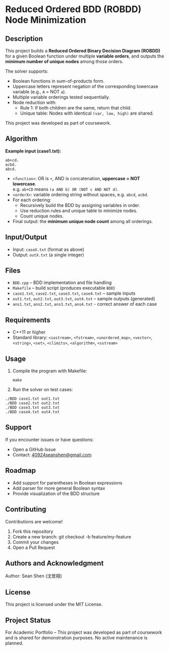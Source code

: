 # Reduced Ordered BDD (ROBDD) Node Minimization

## Description
This project builds a **Reduced Ordered Binary Decision Diagram (ROBDD)** for a given Boolean function under multiple **variable orders**, and outputs the **minimum number of unique nodes** among those orders.

The solver supports:
- Boolean functions in sum-of-products form.
- Uppercase letters represent negation of the corresponding lowercase variable (e.g., `A` = NOT `a`).
- Multiple variable orderings tested sequentially.
- Node reduction with:
  - Rule 1: If both children are the same, return that child.
  - Unique table: Nodes with identical `(var, low, high)` are shared.

This project was developed as part of coursework.

## Algorithm
**Example input (case1.txt):**
  ```
  ab+cd.
  acbd.
  abcd.
  ```
- `<function>`: OR is `+`, AND is concatenation, **uppercase = NOT lowercase**.  
  e.g. `ab+CD` means `(a AND b) OR (NOT c AND NOT d)`.
- `<orderX>`: variable ordering string without spaces, e.g. `abcd`, `acbd`.
- For each ordering:
  - Recursively build the BDD by assigning variables in order.
  - Use reduction rules and unique table to minimize nodes.
  - Count unique nodes.
- Final output: the **minimum unique node count** among all orderings.

## Input/Output
- Input: `caseX.txt` (format as above)
- Output: `outX.txt` (a single integer)

## Files
- `BDD.cpp` – BDD implementation and file handling
- `Makefile` – build script (produces executable `BDD`)
- `case1.txt`, `case2.txt`, `case3.txt`, `case4.txt` – sample inputs
- `out1.txt`, `out2.txt`, `out3.txt`, `out4.txt` – sample outputs (generated)
- `ans1.txt`, `ans2.txt`, `ans3.txt`, `ans4.txt` - correct answer of each case

## Requirements
- C++11 or higher  
- Standard library: `<iostream>`, `<fstream>`, `<unordered_map>`, `<vector>`, `<string>`, `<set>`, `<climits>`, `<algorithm>`, `<sstream>`

## Usage
1. Compile the program with Makefile:
   ```
   make
   ```
2. Run the solver on test cases:
  ```
  ./BDD case1.txt out1.txt
  ./BDD case2.txt out2.txt
  ./BDD case3.txt out3.txt
  ./BDD case4.txt out4.txt
  ```
## Support
If you encounter issues or have questions:
- Open a GitHub Issue
- Contact: 40924seanshen@gmail.com

## Roadmap
- Add support for parentheses in Boolean expressions
- Add parser for more general Boolean syntax
- Provide visualization of the BDD structure

## Contributing
Contributions are welcome!

1. Fork this repository
2. Create a new branch: git checkout -b feature/my-feature
3. Commit your changes
4. Open a Pull Request

## Authors and Acknowledgment
Author: Sean Shen (沈昱翔)

## License
This project is licensed under the MIT License.

## Project Status
For Academic Portfolio – This project was developed as part of coursework and is shared for demonstration purposes. No active maintenance is planned.





